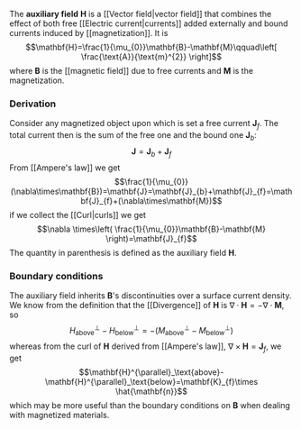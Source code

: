 The **auxiliary field** $\mathbf{H}$ is a [[Vector field|vector field]] that combines the effect of both free [[Electric current|currents]] added externally and bound currents induced by [[magnetization]]. It is
$$\mathbf{H}=\frac{1}{\mu_{0}}\mathbf{B}-\mathbf{M}\qquad\left[ \frac{\text{A}}{\text{m}^{2}} \right]$$
where $\mathbf{B}$ is the [[magnetic field]] due to free currents and $\mathbf{M}$ is the magnetization.
### Derivation
Consider any magnetized object upon which is set a free current $\mathbf{J}_{f}$. The total current then is the sum of the free one and the bound one $\mathbf{J}_{b}$:
$$\mathbf{J}=\mathbf{J}_{b}+\mathbf{J}_{f}$$
From [[Ampere's law]] we get
$$\frac{1}{\mu_{0}}(\nabla\times\mathbf{B})=\mathbf{J}=\mathbf{J}_{b}+\mathbf{J}_{f}=\mathbf{J}_{f}+(\nabla\times\mathbf{M})$$
if we collect the [[Curl|curls]] we get
$$\nabla \times\left( \frac{1}{\mu_{0}}\mathbf{B}-\mathbf{M} \right)=\mathbf{J}_{f}$$
The quantity in parenthesis is defined as the auxiliary field $\mathbf{H}$.
### Boundary conditions
The auxiliary field inherits $\mathbf{B}$'s discontinuities over a surface current density. We know from the definition that the [[Divergence]] of $\mathbf{H}$ is $\nabla\cdot\mathbf{H}=-\nabla\cdot\mathbf{M}$, so
$$H_\text{above}^{\perp}-H_\text{below}^{\perp}=-(M_\text{above}^{\perp}-M_\text{below}^{\perp})$$
whereas from the curl of $\mathbf{H}$ derived from [[Ampere's law]], $\nabla\times\mathbf{H}=\mathbf{J}_{f}$, we get
$$\mathbf{H}^{\parallel}_\text{above}-\mathbf{H}^{\parallel}_\text{below}=\mathbf{K}_{f}\times \hat{\mathbf{n}}$$
which may be more useful than the boundary conditions on $\mathbf{B}$ when dealing with magnetized materials.